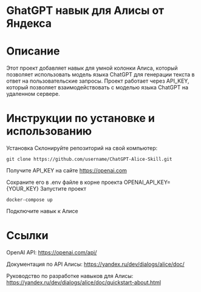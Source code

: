 # GhatGPT навык для Алисы от Яндекса 

# Описание

Этот проект добавляет навык для умной колонки Алиса, который позволяет использовать модель языка ChatGPT для генерации текста в ответ на пользовательские запросы. Проект работает через API_KEY, который позволяет взаимодействовать с моделью языка ChatGPT на удаленном сервере.

# Инструкции по установке и использованию

Установка
Склонируйте репозиторий на свой компьютер:

    git clone https://github.com/username/ChatGPT-Alice-Skill.git

Получите API_KEY на сайте https://openai.com

Сохраните его в .env файле в корне проекта 
    OPENAI_API_KEY={YOUR_KEY}
Запустите проект

    docker-compose up


Подключите навык к Алисе

# Ссылки
OpenAI API: https://openai.com/api/

Документация по API Алисы: https://yandex.ru/dev/dialogs/alice/doc/

Руководство по разработке навыков для Алисы: https://yandex.ru/dev/dialogs/alice/doc/quickstart-about.html

